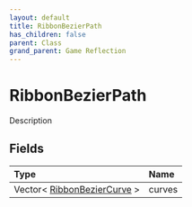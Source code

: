 ```yaml
---
layout: default
title: RibbonBezierPath
has_children: false
parent: Class
grand_parent: Game Reflection
---
```

# RibbonBezierPath
Description 

## Fields
| Type | Name |
|:-------------|:--------------|
| Vector< [RibbonBezierCurve](/game-reflection/classes/ribbon_bezier_curve.md) > | curves |
